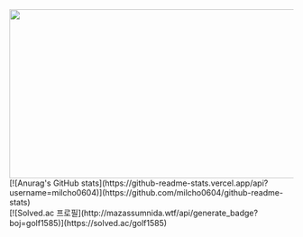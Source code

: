 <a href="https://github.com/devxb/gitanimals">
<img
  src="https://render.gitanimals.org/farms/milcho0604"
  width="600"
  height="300"
/>
</a>
<br>
[![Anurag's GitHub stats](https://github-readme-stats.vercel.app/api?username=milcho0604)](https://github.com/milcho0604/github-readme-stats)
<br>
[![Solved.ac
프로필](http://mazassumnida.wtf/api/generate_badge?boj=golf1585)](https://solved.ac/golf1585)



